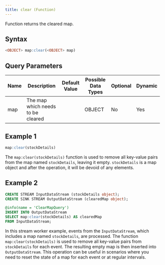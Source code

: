 ```yaml
---
title: clear (Function)
---
```


Function returns the cleared map.

## Syntax

```sql
<OBJECT> map:clear(<OBJECT> map)
```

## Query Parameters

| Name | Description | Default Value | Possible Data Types | Optional | Dynamic |
|------|-------------|---------------|---------------------|----------|---------|
| map  | The map which needs to be cleared |       | OBJECT  | No  | Yes |

## Example 1

```sql
map:clear(stockDetails)
```

The `map:clear(stockDetails)` function is used to remove all key-value pairs from the map named `stockDetails`, leaving it empty. `stockDetails` is a map object and after the operation, it will be devoid of any elements.

## Example 2

```sql
CREATE STREAM InputDataStream (stockDetails object);
CREATE SINK STREAM OutputDataStream (clearedMap object);

@info(name = 'ClearMapQuery')
INSERT INTO OutputDataStream
SELECT map:clear(stockDetails) AS clearedMap
FROM InputDataStream;
```

In this stream worker example, events from the `InputDataStream`, which includes a map named `stockDetails`, are processed. The function `map:clear(stockDetails)` is used to remove all key-value pairs from `stockDetails` for each event. The resulting empty map is then inserted into `OutputDataStream`. This operation can be useful in scenarios where you need to reset the state of a map for each event or at regular intervals.
